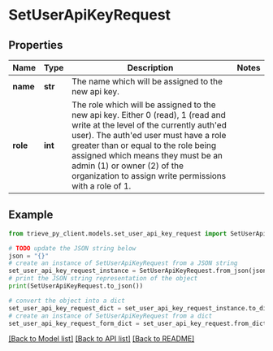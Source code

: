 # SetUserApiKeyRequest


## Properties

Name | Type | Description | Notes
------------ | ------------- | ------------- | -------------
**name** | **str** | The name which will be assigned to the new api key. | 
**role** | **int** | The role which will be assigned to the new api key. Either 0 (read), 1 (read and write at the level of the currently auth&#39;ed user). The auth&#39;ed user must have a role greater than or equal to the role being assigned which means they must be an admin (1) or owner (2) of the organization to assign write permissions with a role of 1. | 

## Example

```python
from trieve_py_client.models.set_user_api_key_request import SetUserApiKeyRequest

# TODO update the JSON string below
json = "{}"
# create an instance of SetUserApiKeyRequest from a JSON string
set_user_api_key_request_instance = SetUserApiKeyRequest.from_json(json)
# print the JSON string representation of the object
print(SetUserApiKeyRequest.to_json())

# convert the object into a dict
set_user_api_key_request_dict = set_user_api_key_request_instance.to_dict()
# create an instance of SetUserApiKeyRequest from a dict
set_user_api_key_request_form_dict = set_user_api_key_request.from_dict(set_user_api_key_request_dict)
```
[[Back to Model list]](../README.md#documentation-for-models) [[Back to API list]](../README.md#documentation-for-api-endpoints) [[Back to README]](../README.md)


